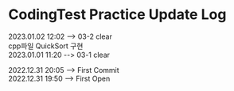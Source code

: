 # CodingTest Practice Update Log

2023.01.02  12:02   --> 03-2 clear  
    cpp파일 QuickSort 구현  
2023.01.01  11:20   --> 03-1 clear  
  
2022.12.31  20:05   --> First Commit  
2022.12.31  19:50   --> First Open